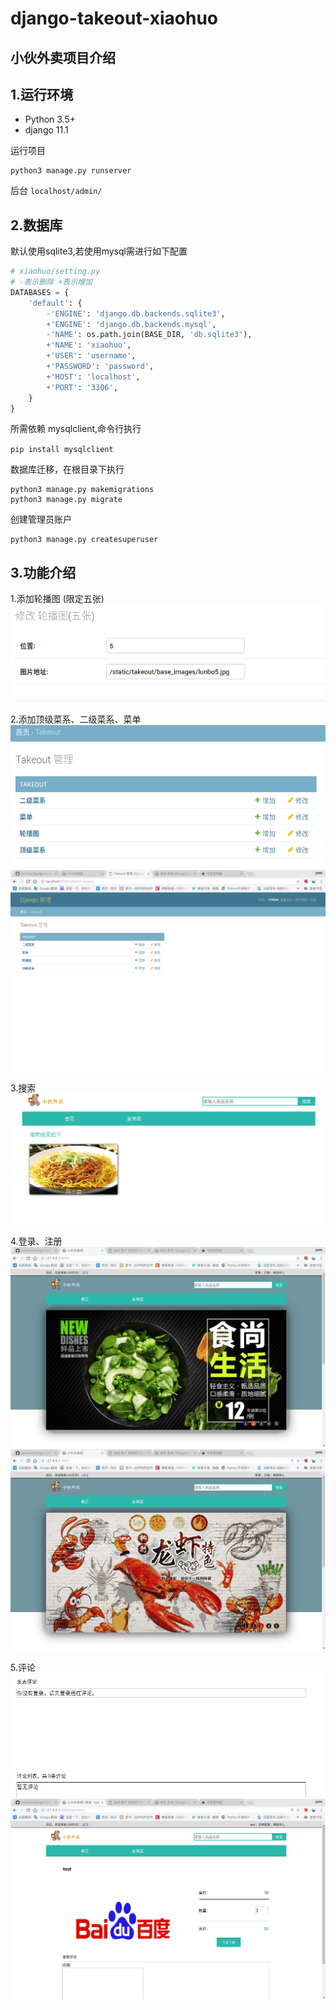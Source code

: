 # django-takeout-xiaohuo
## 小伙外卖项目介绍

## 1.运行环境
* Python 3.5+
* django 11.1

运行项目
```
python3 manage.py runserver
```
后台 `localhost/admin/`

## 2.数据库
默认使用sqlite3,若使用mysql需进行如下配置
```python
# xiaohuo/setting.py
# -表示删除 +表示增加
DATABASES = {
    'default': {
        -'ENGINE': 'django.db.backends.sqlite3',
        +'ENGINE': 'django.db.backends.mysql',
        -'NAME': os.path.join(BASE_DIR, 'db.sqlite3'),
        +'NAME': 'xiaohuo',
        +'USER': 'username',
        +'PASSWORD': 'password',
        +'HOST': 'localhost',
        +'PORT': '3306',
    }
}
```
所需依赖 mysqlclient,命令行执行

`pip install mysqlclient`

数据库迁移，在根目录下执行
```sudo
python3 manage.py makemigrations
python3 manage.py migrate
```
创建管理员账户
```
python3 manage.py createsuperuser
```
## 3.功能介绍
1.添加轮播图 (限定五张)
![添加轮播图](readme_images/DeepinScreenshot_select-area_20170906221833.png)

2.添加顶级菜系、二级菜系、菜单
![](readme_images/DeepinScreenshot_select-area_20170906221817.png)
![](readme_images/深度录屏_google-chrome_20170906222626.gif)

3.搜索
![](readme_images/DeepinScreenshot_select-area_20170906222913.png)

4.登录、注册
![](readme_images/深度录屏_google-chrome_20170906223854.gif)
![](readme_images/深度录屏_google-chrome_20170906224004.gif)

5.评论
![](readme_images/DeepinScreenshot_select-area_20170906224714.png)
![](readme_images/深度录屏_google-chrome_20170906224753.gif)